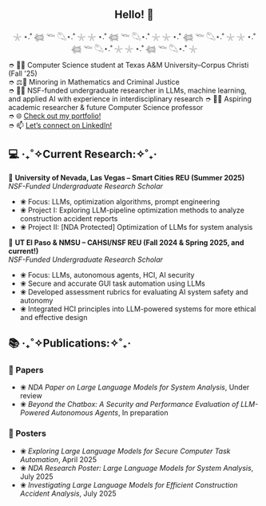 <h2 align="center">Hello! 👋</h2>  
<p align="center">𓇼 ⋆.˚ 𓆉 𓆝 𓆡⋆.˚ 𓇼 𓇼 ⋆.˚ 𓆉 𓆝 𓆡⋆.˚ 𓇼 𓇼 ⋆.˚ 𓆉 𓆝 𓆡⋆.˚ 𓇼 𓇼 ⋆.˚ 𓆉 𓆝 𓆡⋆.˚ 𓇼 𓇼 ⋆.˚ 𓆉 𓆝 𓆡⋆.˚ 𓇼</p>  

➮ 👩‍🎓 Computer Science student at Texas A&M University–Corpus Christi (Fall '25)  
➮ ⚖️🔢 Minoring in Mathematics and Criminal Justice  
➮ 👩‍🔬 NSF-funded undergraduate researcher in LLMs, machine learning, and applied AI with experience in interdisciplinary research
➮ 👩‍🏫 Aspiring academic researcher & future Computer Science professor  
➮ 🌐 [Check out my portfolio!](https://www.malakmahdy.com/)  
➮ 📫 [Let’s connect on LinkedIn!](https://www.linkedin.com/in/malak-mahdy/)  

## 💻 ‎‧₊˚✧Current Research:✧˚₊‧  

📍 **University of Nevada, Las Vegas – Smart Cities REU (Summer 2025)**  
*NSF-Funded Undergraduate Research Scholar*  
- ❀ Focus: LLMs, optimization algorithms, prompt engineering  
- ❀ Project I: Exploring LLM-pipeline optimization methods to analyze construction accident reports  
- ❀ Project II: [NDA Protected] Optimization of LLMs for system analysis  

📍 **UT El Paso & NMSU – CAHSI/NSF REU (Fall 2024 & Spring 2025, and current!)**  
*NSF-Funded Undergraduate Research Scholar*  
- ❀ Focus: LLMs, autonomous agents, HCI, AI security
- ❀ Secure and accurate GUI task automation using LLMs  
- ❀ Developed assessment rubrics for evaluating AI system safety and autonomy  
- ❀ Integrated HCI principles into LLM-powered systems for more ethical and effective design  

## 📚 ‧₊˚✧Publications:✧˚₊‧  

### 📄 Papers  
- ❀ *NDA Paper on Large Language Models for System Analysis*, Under review  
- ❀ *Beyond the Chatbox: A Security and Performance Evaluation of LLM-Powered Autonomous Agents*, In preparation  

### 📌 Posters  
- ❀ *Exploring Large Language Models for Secure Computer Task Automation*, April 2025  
- ❀ *NDA Research Poster: Large Language Models for System Analysis*, July 2025  
- ❀ *Investigating Large Language Models for Efficient Construction Accident Analysis*, July 2025  
